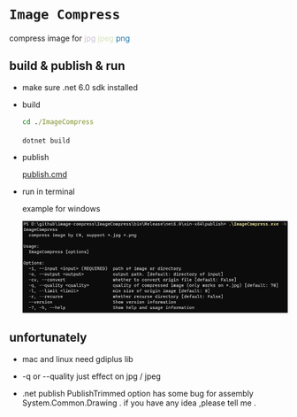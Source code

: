 # `Image Compress`

compress image for <font color="#CCC0DA">jpg</font> <font color="#D8E4BC">jpeg</font> <font color="#1C74A6">png</font> 

## build & publish & run

- make sure .net 6.0 sdk installed

- build

  ``` cmd 
  cd ./ImageCompress
  
  dotnet build
  ```
- publish
  
  [publish.cmd](./publish.cmd)

- run in terminal
  
  example for windows

  <img src="./doc/img/help.png"/>

## unfortunately

- mac and linux need gdiplus lib

- -q or --quality just effect on jpg / jpeg
- .net publish PublishTrimmed option has some bug for assembly System.Common.Drawing .
  if you have any idea ,please tell me .